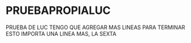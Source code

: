 # PRUEBAPROPIALUC
PRUEBA DE LUC
TENGO QUE AGREGAR MAS LINEAS
PARA TERMINAR ESTO IMPORTA
UNA LINEA MAS, 
LA SEXTA
